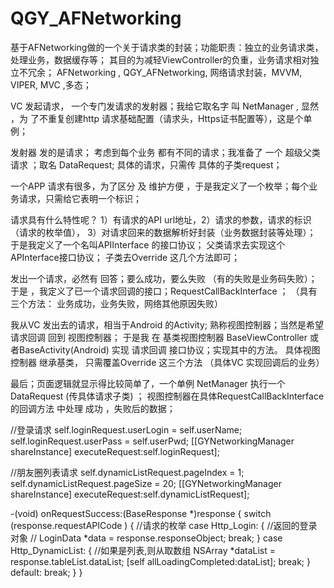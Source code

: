 # QGY_AFNetworking
基于AFNetworking做的一个关于请求类的封装；功能职责：独立的业务请求类，处理业务，数据缓存等； 其目的为减轻ViewController的负重，业务请求相对独立不冗余；  AFNetworking , QGY_AFNetworking,  网络请求封装，MVVM, VIPER, MVC ,多态；

VC 发起请求， 一个专门发请求的发射器；我给它取名字 叫 NetManager , 显然 ，为 了不重复创建http 请求基础配置（请求头，Https证书配置等），这是个单例；

发射器 发的是请求； 考虑到每个业务 都有不同的请求；我准备了 一个 超级父类请求 ；取名 DataRequest; 具体的请求，只需传 具体的子类request；

一个APP 请求有很多，为了区分 及 维护方便 ，于是我定义了一个枚举；每个业务请求，只需给它表明一个标识；

请求具有什么特性呢？ 1）有请求的API url地址，2）请求的参数，请求的标识（请求的枚举值）， 3）对请求回来的数据解析好封装（业务数据封装等处理）； 于是我定义了一个名叫APIInterface 的接口协议； 父类请求去实现这个APInterface接口协议； 子类去Override 这几个方法即可；

发出一个请求，必然有 回答；要么成功，要么失败 （有的失败是业务码失败）； 于是 ，我定义了已一个请求回调的接口；RequestCallBackInterface ； （具有三个方法： 业务成功，业务失败，网络其他原因失败）

我从VC 发出去的请求，相当于Android 的Activity; 熟称视图控制器；当然是希望请求回调 回到 视图控制器；
于是我 在 基类视图控制器 BaseViewController 或者BaseActivity(Android) 实现 请求回调 接口协议；实现其中的方法。
具体视图控制器 继承基类， 只需覆盖Override 这三个方法 （具体VC 实现回调后的业务）

最后；页面逻辑就显示得比较简单了，一个单例 NetManager 执行一个 DataRequest (传具体请求子类) ； 视图控制器在具体RequestCallBackInterface 的回调方法 中处理 成功 ，失败后的数据；

//登录请求
self.loginRequest.userLogin = self.userName;
self.loginRequest.userPass =  self.userPwd;
[[GYNetworkingManager shareInstance] executeRequest:self.loginRequest];


//朋友圈列表请求
self.dynamicListRequest.pageIndex = 1;
self.dynamicListRequest.pageSize = 20;
[[GYNetworkingManager shareInstance] executeRequest:self.dynamicListRequest];


-(void) onRequestSuccess:(BaseResponse *)response
{
    switch (response.requestAPICode ) {  //请求的枚举
        case Http_Login:
        {
          //返回的登录对象
          // LoginData *data  = response.responseObject;
          break;
        }
        case Http_DynamicList:
        {
          //如果是列表,则从取数组
          NSArray *dataList  = response.tableList.dataList;
          [self allLoadingCompleted:dataList];
          break;
        }
        default:
          break;
    }
}
